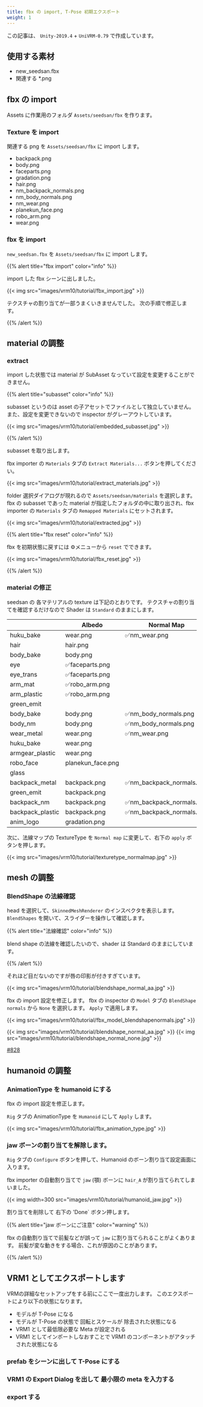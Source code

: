 ```yaml
---
title: fbx の import, T-Pose 初期エクスポート
weight: 1
---
```


この記事は、 `Unity-2019.4` + `UniVRM-0.79` で作成しています。

## 使用する素材

* new_seedsan.fbx
* 関連する *.png

## fbx の import

Assets に作業用のフォルダ `Assets/seedsan/fbx` を作ります。

### Texture を import

関連する png を `Assets/seedsan/fbx` に import します。

* backpack.png
* body.png
* faceparts.png
* gradation.png
* hair.png
* nm_backpack_normals.png
* nm_body_normals.png
* nm_wear.png
* planekun_face.png
* robo_arm.png
* wear.png

### fbx を import

`new_seedsan.fbx` を `Assets/seedsan/fbx` に import します。

{{% alert title="fbx import" color="info" %}}

import した fbx シーンに出しました。

{{< img src="images/vrm10/tutorial/fbx_import.jpg" >}}

テクスチャの割り当てが一部うまくいきませんでした。
次の手順で修正します。

{{% /alert %}}

## material の調整

### extract

import した状態では material が SubAsset なっていて設定を変更することができません。

{{% alert title="subasset" color="info" %}}

subasset というのは asset の子アセットでファイルとして独立していません。
また、設定を変更できないので inspector がグレーアウトしています。

{{< img src="images/vrm10/tutorial/embedded_subasset.jpg" >}}

{{% /alert %}}

subasset を取り出します。

fbx importer の `Materials` タブの `Extract Materials...` ボタンを押してください。

{{< img src="images/vrm10/tutorial/extract_materials.jpg" >}}

folder 選択ダイアログが現れるので `Assets/seedsan/materials` を選択します。
fbx の subasset であった material が指定したフォルダの中に取り出され、fbx importer の `Materials` タブの `Remapped Materials` にセットされます。

{{< img src="images/vrm10/tutorial/extracted.jpg" >}}

{{% alert title="fbx reset" color="info" %}}

fbx を初期状態に戻すには ⚙メニューから `reset` でできます。

{{< img src="images/vrm10/tutorial/fbx_reset.jpg" >}}

{{% /alert %}}

### material の修正

seedsan の 各マテリアルの texture は下記のとおりです。
テクスチャの割り当てを確認するだけなので Shader は `Standard` のままにします。

|                  | Albedo            | Normal Map               |
|------------------|-------------------|--------------------------|
| huku_bake        | wear.png          | ✅nm_wear.png             |
| hair             | hair.png          |                          |
| body_bake        | body.png          |                          |
| eye              | ✅faceparts.png    |                          |
| eye_trans        | ✅faceparts.png    |                          |
| arm_mat          | ✅robo_arm.png     |                          |
| arm_plastic      | ✅robo_arm.png     |                          |
| green_emit       |                   |                          |
| body_bake        | body.png          | ✅nm_body_normals.png     |
| body_nm          | body.png          | ✅nm_body_normals.png     |
| wear_metal       | wear.png          | ✅nm_wear.png             |
| huku_bake        | wear.png          |                          |
| armgear_plastic  | wear.png          |                          |
| robo_face        | planekun_face.png |                          |
| glass            |                   |                          |
| backpack_metal   | backpack.png      | ✅nm_backpack_normals.png |
| green_emit       | backpack.png      |                          |
| backpack_nm      | backpack.png      | ✅nm_backpack_normals.png |
| backpack_plastic | backpack.png      | ✅nm_backpack_normals.png |
| anim_logo        | gradation.png     |                          |

次に、法線マップの TextureType を `Normal map` に変更して、右下の `apply` ボタンを押します。

{{< img src="images/vrm10/tutorial/texturetype_normalmap.jpg" >}}

## mesh の調整

### BlendShape の法線確認

head を選択して、`SkinnedMeshRenderer` のインスペクタを表示します。
`BlendShapes` を開いて、スライダーを操作して確認します。

{{% alert title="法線確認" color="info" %}}

blend shape の法線を確認したいので、shader は Standard のままにしています。

{{% /alert %}}

それほど目だないのですが唇の印影が付きすぎています。

{{< img src="images/vrm10/tutorial/blendshape_normal_aa.jpg" >}}

fbx の import 設定を修正します。
fbx の inspector の `Model` タブの `BlendShape normals` から `None` を選択します。
`Apply` で適用します。

{{< img src="images/vrm10/tutorial/fbx_model_blendshapenormals.jpg" >}}

{{< img src="images/vrm10/tutorial/blendshape_normal_aa.jpg" >}}
{{< img src="images/vrm10/tutorial/blendshape_normal_none.jpg" >}}

[#828](https://github.com/vrm-c/UniVRM/issues/828)

## humanoid の調整

### AnimationType を humanoid にする

fbx の import 設定を修正します。

`Rig` タブの AnimationType を `Humanoid` にして `Apply` します。

{{< img src="images/vrm10/tutorial/fbx_animation_type.jpg" >}}

### jaw ボーンの割り当てを解除します。

`Rig` タブの `Configure` ボタンを押して、Humanoid のボーン割り当て設定画面に入ります。

fbx importer の自動割り当てで `jaw` (顎) ボーンに `hair_A` が割り当てられてしまいました。

{{< img width=300 src="images/vrm10/tutorial/humanoid_jaw.jpg" >}}

割り当てを削除して 右下の 'Done` ボタン押します。

{{% alert title="jaw ボーンにご注意" color="warning" %}}

fbx の自動割り当てで前髪などが誤って `jaw` に割り当てられることがよくあります。
前髪が変な動きをする場合、これが原因のことがあります。

{{% /alert %}}

## VRM1 としてエクスポートします

VRMの詳細なセットアップをする前にここで一度出力します。
このエクスポートにより以下の状態になります。

* モデルが T-Pose になる
* モデルが T-Pose の状態で 回転とスケールが 除去された状態になる
* VRM1 として最低限必要な Meta が設定される
* VRM1 としてインポートしなおすことで VRM1 のコンポーネントがアタッチされた状態になる

### prefab をシーンに出して T-Pose にする

### VRM1 の Export Dialog を出して 最小限の meta を入力する

### export する
